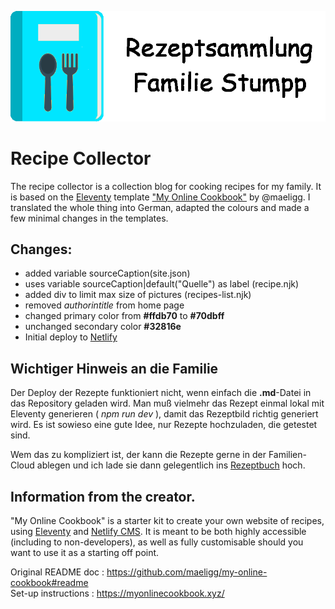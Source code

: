 ![Rezeptsammlung Familie Stumpp](github-readme.png)

# Recipe Collector

The recipe collector is a collection blog for cooking recipes for my family. It is based on the [Eleventy](https://11ty.io) template ["My Online Cookbook"](https://github.com/maeligg/my-online-cookbook) by @maeligg. I translated the whole thing into German, adapted the colours and made a few minimal changes in the templates.

## Changes:
  * added variable sourceCaption(site.json)
  * uses variable sourceCaption|default("Quelle") as label (recipe.njk)
  * added div to limit max size of pictures (recipes-list.njk)
  * removed *authorintitle* from home page 
  * changed primary color from **#ffdb70** to **#70dbff**
  * unchanged secondary color  **#32816e**
  * Initial deploy to [Netlify](https://app.netlify.com/start/deploy?repository=https://github.com/m-e-st/recipe-collector&stack=cms)

## Wichtiger Hinweis an die Familie

Der Deploy der Rezepte funktioniert nicht, wenn einfach die **.md**-Datei in das Repository geladen wird. Man muß vielmehr das Rezept einmal lokal mit Eleventy generieren ( *npm run dev* ), damit das Rezeptbild richtig generiert wird. Es ist sowieso eine gute Idee, nur Rezepte hochzuladen, die getestet sind.

Wem das zu kompliziert ist, der kann die Rezepte gerne in der Familien-Cloud ablegen und ich lade sie dann gelegentlich ins [Rezeptbuch](https://rezepte.stumpp.name) hoch.

## Information from the creator.

"My Online Cookbook" is a starter kit to create your own website of recipes, using [Eleventy](https://11ty.io) and [Netlify CMS](https://www.netlifycms.org/). It is meant to be both highly accessible (including to non-developers), as well as fully customisable should you want to use it as a starting off point.

Original README doc : <https://github.com/maeligg/my-online-cookbook#readme>  
Set-up instructions : <https://myonlinecookbook.xyz/>
